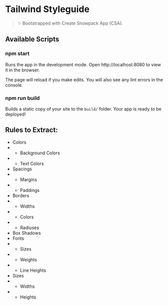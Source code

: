 # Tailwind Styleguide

> ✨ Bootstrapped with Create Snowpack App (CSA).

## Available Scripts

### npm start

Runs the app in the development mode.
Open http://localhost:8080 to view it in the browser.

The page will reload if you make edits.
You will also see any lint errors in the console.

### npm run build

Builds a static copy of your site to the `build/` folder.
Your app is ready to be deployed!

## Rules to Extract:

- Colors
- - Background Colors
- - Text Colors
- Spacings
- - Margins
- - Paddings
- Borders
- - Widths
- - Colors
- - Radiuses
- Box Shadows
- Fonts
- - Sizes
- - Weights
- - Line Heights
- Sizes
- - Widths
- - Heights
